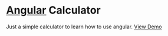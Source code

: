 # [Angular](https://angularjs.org/) Calculator
Just a simple calculator to learn how to use angular. [View Demo](http://mnl.space/Angular-Calculator)
